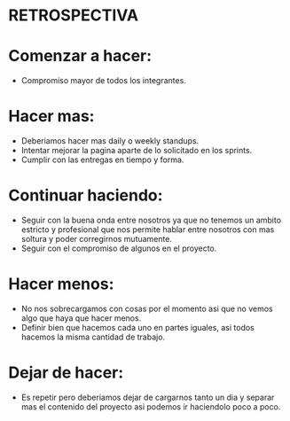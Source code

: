# RETROSPECTIVA


# Comenzar a hacer:
+ Compromiso mayor de todos los integrantes.

# Hacer mas:
+ Deberiamos hacer mas daily o weekly standups.
+ Intentar mejorar la pagina aparte de lo solicitado en los sprints.
+ Cumplir con las entregas en tiempo y forma.

# Continuar haciendo:
+ Seguir con la buena onda entre nosotros ya que no tenemos un ambito estricto y profesional que nos permite hablar entre nosotros con mas soltura y poder corregirnos mutuamente.
+ Seguir con el compromiso de algunos en el proyecto.

# Hacer menos:
+ No nos sobrecargamos con cosas por el momento asi que no vemos algo que haya que hacer menos.
+ Definir bien que hacemos cada uno en partes iguales, asi todos hacemos la misma cantidad de trabajo.


# Dejar de hacer:
+ Es repetir pero deberiamos dejar de cargarnos tanto un dia y separar mas el contenido del proyecto asi podemos ir haciendolo poco a poco.

